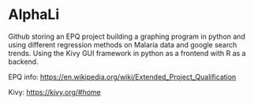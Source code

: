 # AlphaLi

Github storing an EPQ project building a graphing program in python and using different regression methods on Malaria data and google search trends.
Using the Kivy GUI framework in python as a frontend with R as a backend.

EPQ info: https://en.wikipedia.org/wiki/Extended_Project_Qualification

Kivy: https://kivy.org/#home
